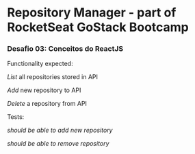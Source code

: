 # Repository Manager - part of RocketSeat GoStack Bootcamp

### Desafio 03: Conceitos do ReactJS

Functionality expected:

_List_ all repositories stored in API

_Add_ new repository to API

_Delete_ a repository from API

Tests:

*should be able to add new repository*

*should be able to remove repository*
